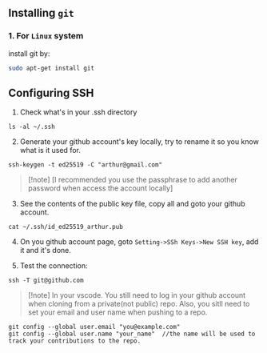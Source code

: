 
## Installing `git`
### 1. For `Linux` system
install git by:
```.bash
sudo apt-get install git
```


## Configuring SSH
1. Check what's in your .ssh directory
```
ls -al ~/.ssh
```
2. Generate your github account's key locally, try to rename it so you know what is it used for.
```
ssh-keygen -t ed25519 -C "arthur@gmail.com"	

```
>[!note] [I recommended you use the passphrase to add another password when access the account locally]
	
3. See the contents of the public key file, copy all and goto your github account.
```
cat ~/.ssh/id_ed25519_arthur.pub
```
	

4. On you github account page, goto `Setting->SSh Keys->New SSH key`, add it and it's done.
	
5. Test the connection:
```
ssh -T git@github.com
```
>[!note] In your vscode.
    You still need to log in your github account when cloning from a private(not public) repo. 
    Also, you sitll need to set your email and user name when pushing to a repo. <br>

```
git config --global user.email "you@example.com"
git config --global user.name "your_name"  //the name will be used to track your contributions to the repo.
```

